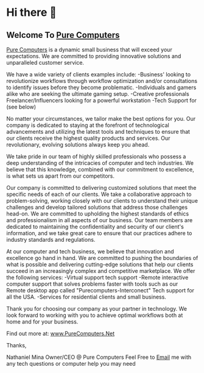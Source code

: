 # Hi there 👋
## Welcome To [Pure Computers](Https://www.PureComp.Net)                 
               
[Pure Computers](www.PureComputers.Net) is a dynamic small business that will exceed your expectations. We are 
     committed to providing innovative solutions and unparalleled customer service.

We have a wide variety of clients examples include:
    -Business' looking to revolutionize workflows through workflow optimization and/or 
     consultations to identify issues before they become problematic.
    -Individuals and gamers alike who are seeking the ultimate gaming setup.
    -Creative professionals Freelancer/Influencers looking for a powerful workstation
    -Tech Support for (see below)

No matter your circumstances, we tailor make the best options for you. Our company is 
     dedicated to staying at the forefront of technological advancements and utilizing the latest 
     tools and techniques to ensure that our clients receive the highest quality products and 
     services. Our revolutionary, evolving solutions always keep you ahead.

We take pride in our team of highly skilled professionals who possess a deep understanding of 
     the intricacies of computer and tech industries. We believe that this knowledge, combined 
     with our commitment to excellence, is what sets us apart from our competitors.

Our company is committed to delivering customized solutions that meet the specific needs of 
      each of our clients. We take a collaborative approach to problem-solving, working closely 
      with our clients to understand their unique challenges and develop tailored solutions that 
      address those challenges head-on. We are committed to upholding the highest standards of 
      ethics and professionalism in all aspects of our business. Our team members are dedicated to 
      maintaining the confidentiality and security of our client's information, and we take great care 
      to ensure that our practices adhere to industry standards and regulations.

At our computer and tech business, we believe that innovation and excellence go hand in hand. 
      We are committed to pushing the boundaries of what is possible and delivering cutting-edge 
      solutions that help our clients succeed in an increasingly complex and competitive 
      marketplace.
We offer the following services:
      -Virtual support tech support
      -Remote interactive computer support that solves problems faster with tools such as our 
         Remote desktop app called "Purecomputers-Interconect" Tech support for all the USA.
      -Services for residential clients and small business. 

Thank you for choosing our company as your partner in technology. We look forward to working 
       with you to achieve optimal workflows both at home and for your business. 

Find out more at:
        www.PureComputers.Net

Thanks,

Nathaniel Mina
Owner/CEO @ Pure Computers
Feel Free to [Email](mailto:nate@purecomp.net) me with any tech questions or computer help you may need
<!--

**Here are some ideas to get you started:**

🙋‍♀️ A short introduction - what is your organization all about?
🌈 Contribution guidelines - how can the community get involved?
👩‍💻 Useful resources - where can the community find your docs? Is there anything else the community should know?
🍿 Fun facts - what does your team eat for breakfast?
🧙 Remember, you can do mighty things with the power of [Markdown](https://docs.github.com/github/writing-on-github/getting-started-with-writing-and-formatting-on-github/basic-writing-and-formatting-syntax)
-->
